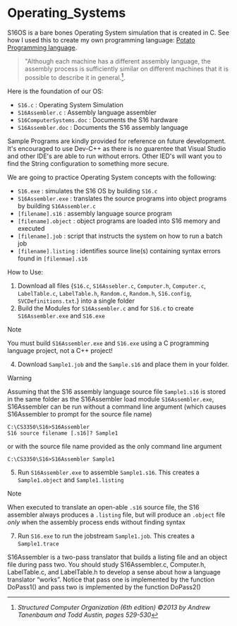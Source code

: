 # Operating_Systems
S16OS is a bare bones Operating System simulation that is created in C.
See how I used this to create my own programming language: [Potato Programming language](https://github.com/Auroxsus/Potato_Programming_Language).

> "Although each machine has a different assembly language, the assembly process is sufficiently similar on different machines that it
is possible to describe it in general.[^1].

[^1]: _Structured Computer Organization (6th edition) ©2013 by Andrew Tanenbaum and Todd Austin, pages 529-530_

Here is the foundation of our OS:
* `S16.c` : Operating System Simulation
* `S16Assembler.c` : Assembly language assembler
* `S16ComputerSystems.doc` : Documents the S16 hardware
* `S16Assembler.doc` : Documents the S16 assembly language

Sample Programs are kindly provided for reference on future development.
It's encouraged to use Dev-C++ as there is no guarentee that Visual Studio and other IDE's are able to run without errors. Other IED's will want you to find the String configuration to something more secure.

We are going to practice Operating System concepts with the following:
* `S16.exe` : simulates the S16 OS by building `S16.c`
* `S16Assembler.exe` : translates the source programs into object programs by building `S16Assembler.c`
* `[filename].s16` : assembly language source program
* `[filename].object` : object programs are loaded into S16 memory and executed
* `[filename].job` : script that instructs the system on how to run a batch job
* `[filename].listing` : identifies source line(s) containing syntax errors found in `[filenmae].s16`

How to Use:
1. Download all files {`S16.c`, `S16Assebler.c`, `Computer.h`, `Computer.c`, `LabelTable.c`, `LabelTable.h`, `Random.c`, `Random.h`, `S16.config`, `SVCDefinitions.txt`.} into a single folder
2. Build the Modules for `S16Assembler.c` and for `S16.c` to create `S16Assembler.exe` and `S16.exe`
> [!NOTE]
> You must build `S16Assembler.exe` and `S16.exe` using a C programming language project, not a C++ project!
4. Download `Sample1.job` and the `Sample.s16` and place them in your folder.

> [!WARNING]
> Assuming that the S16 assembly language source file `Sample1.s16` is stored in the same folder as the S16Assembler load module
`S16Assembler.exe`, S16Assembler can be run without a command line argument (which causes S16Assembler to prompt for the source file
name)
> ```
> C:\CS3350\S16>S16Assembler
> S16 source filename [.s16]? Sample1
> ```
> or with the source file name provided as the only command line argument
>
>```
>C:\CS3350\S16>S16Assembler Sample1
>```
5. Run `S16Assembler.exe` to assemble `Sample1.s16`. This creates a `Sample1.object` and `Sample1.listing`
> [!NOTE]
> When executed to translate an open-able `.s16` source file, the S16 assembler always produces a `.listing` file, but will produce an `.object` file *only* when the assembly process ends without finding syntax
7. Run `S16.exe` to run the jobstream `Sample1.job`. This creates a `Sample1.trace`

S16Assembler is a two-pass translator that builds a listing file and an object file during pass two. You should study S16Assembler.c,
Computer.h, LabelTable.c, and LabelTable.h to develop a sense about how a language translator “works”. Notice that pass one is implemented
by the function DoPass1() and pass two is implemented by the function DoPass2()

